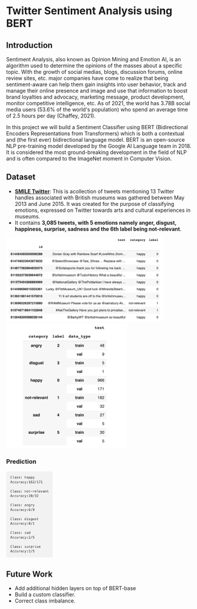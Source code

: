 # Twitter Sentiment Analysis using BERT 

## Introduction

Sentiment Analysis, also known as Opinion Mining and Emotion AI, is an algorithm used to determine the opinions of the masses about a specific topic. With the growth of social medias, blogs, discussion forums, online review sites, etc. major companies have come to realize that being sentiment-aware can help them gain insights into user behavior, track and manage their online presence and image and use that information to boost brand loyalties and advocacy, marketing message, product development, monitor competitive intelligence, etc. As of 2021, the world has 3.78B social media users (53.6% of the world's population) who spend an average time of 2.5 hours per day (Chaffey, 2021).

In this project we will build a Sentiment Classifier using BERT (Bidirectional Encoders Representations from Transformers) which is both a contextual and (the first ever) bidirectional language model. BERT is an open-source NLP pre-training model developed by the Google AI Language team in 2018. It is considered the most ground-breaking development in the field of NLP and is often compared to the ImageNet moment in Computer Vision.

## Dataset

- [**SMILE Twitter**](https://www.kaggle.com/ashkhagan/smile-twitter-emotion-dataset): This is acollection of tweets mentioning 13 Twitter handles associated with British museums was gathered between May 2013 and June 2015. It was created for the purpose of classifying emotions, expressed on Twitter towards arts and cultural experiences in museums.
- It contains **3,085 tweets, with 5 emotions namely anger, disgust, happiness, surprise, sadness and the 6th label being not-relevant**.

<img src = 'https://github.com/AdiNarendra98/Papers-on-Language/blob/main/Re-Implementations/02.BERT-Pre-training%20of%20Deep%20Bidirectional%20Transformers%20for%20Language%20Understanding/Data/df_full.png' height='85%' width='85%'>

<img src = 'https://github.com/AdiNarendra98/Papers-on-Language/blob/main/Re-Implementations/02.BERT-Pre-training%20of%20Deep%20Bidirectional%20Transformers%20for%20Language%20Understanding/Data/df.png' height='65%' width='65%'>

### Prediction

<img src = 'https://github.com/AdiNarendra98/Papers-on-Language/blob/main/Re-Implementations/02.BERT-Pre-training%20of%20Deep%20Bidirectional%20Transformers%20for%20Language%20Understanding/Data/prediction.png' height='25%' width='25%'>

## Future Work

* Add additional hidden layers on top of BERT-base
* Build a custom classifier.
* Correct class imbalance.
